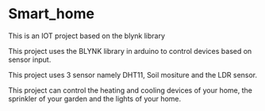 # Smart_home
This is an IOT project based on the blynk library


This project uses the BLYNK library in arduino to control devices based on sensor input.

This project uses 3 sensor namely DHT11, Soil mositure and the LDR sensor.

This project can control the heating and cooling devices of your home, the sprinkler of your garden and the lights of your home.
